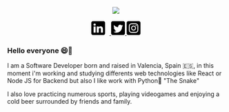 <p align="center">
    <img src="https://images.unsplash.com/photo-1535378917042-10a22c95931a?ixlib=rb-1.2.1&auto=format&fit=crop&w=1331&q=80" style="width:200px"/>
</p>

<p align="center">
    <a href="https://www.linkedin.com/in/ricardo-miralles-453195167">
        <img src="https://raw.githubusercontent.com/TibiaZ/TibiaZ/master/img/linkedin.png" height="32" alt="LinkedIn" style="padding-right: 10px" />
    </a>
    <a href="">
        <img src="https://raw.githubusercontent.com/TibiaZ/TibiaZ/master/img/twitter.png" height="32" alt="Twitter" />
    </a>
    <a href="">
        <img src="https://raw.githubusercontent.com/TibiaZ/TibiaZ/master/img/instagram.png" height="32" alt="Instagram" />
    </a>  
</p>

### Hello everyone 😄👋

I am a Software Developer born and raised in Valencia, Spain 🇪🇸, in this moment i'm working and studying differents web technologies like React or Node JS for Backend but also I like work with Python🐍 "The Snake"

I also love practicing numerous sports, playing videogames and enjoying a cold beer surrounded by friends and family.
